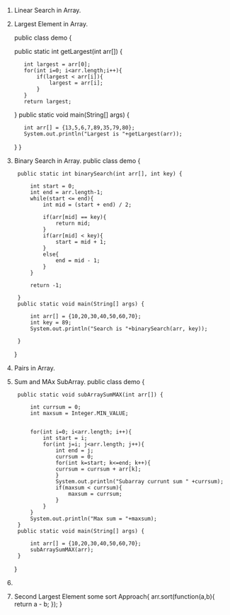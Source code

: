 1) Linear Search in Array.
    <!-- function linearSearch(arr , key){
        for(let i = 0; i<arr.length; i++){
            if(arr[i] == key){
                return i;
            }
            
        }
        return -1;
    }
    let arr = [30,50,64,78,45,67,75];
    let key = 67
    let index = linearSearch(arr , key);
    if(index == -1){
        console.log("Not Found");
        
    }else{
        console.log("Found at index position", index);
        
    } -->


2) Largest Element in Array.

    public class demo {

      public static int getLargest(int arr[]) {

          int largest = arr[0];
          for(int i=0; i<arr.length;i++){
              if(largest < arr[i]){
                  largest = arr[i];
              }
          }
          return largest;

      }
      public static void main(String[] args) {

          int arr[] = {13,5,6,7,89,35,79,80};
          System.out.println("Largest is "+getLargest(arr));
          
      }
    }

3) Binary Search in Array.
    public class demo {

        public static int binarySearch(int arr[], int key) {
            
            int start = 0;
            int end = arr.length-1;
            while(start <= end){
                int mid = (start + end) / 2;

                if(arr[mid] == key){
                    return mid;
                }
                if(arr[mid] < key){
                    start = mid + 1;
                }
                else{
                    end = mid - 1;
                }
            }

            return -1;

        }
        public static void main(String[] args) {

            int arr[] = {10,20,30,40,50,60,70};
            int key = 89;
            System.out.println("Search is "+binarySearch(arr, key));
            
        }
    }

4) Pairs in Array.
    <!-- public class demo {

      public static void pairsArray(int arr[]) {
          int tp = 0;
          for(int i=0; i<arr.length; i++){
              // int curr = arr[i];
              for(int j = i+1; j<arr.length; j++){
                  System.out.print("("+arr[i]+","+arr[j]+")");
                  tp++;
              }
              System.out.println();
          }
          System.out.println("Count of pairs is "+tp);
        

      }
      public static void main(String[] args) {

          int arr[] = {10,20,30,40,50,60,70};
          pairsArray(arr);
      }
  } -->

5) Total Subaarays.
    <!-- public class demo {

        public static void subArray(int arr[]) {
            int ts = 0;
            for(int i=0; i<arr.length; i++){
                int start = i;
                for(int j=i; j<arr.length; j++){
                    int end = j;
                    for(int k=start; k<=end; k++){
                        
                        System.out.print(arr[k]+" ");
                    }
                    ts++;
                    System.out.println();
                }
                System.out.println();
            }
            System.out.println("Total Subarray " +ts);
        }
        public static void main(String[] args) {

            int arr[] = {10,20,30,40,50,60,70};
            subArray(arr);
        }
    } -->

6) Sum and MAx SubArray.
    public class demo {

        public static void subArraySumMAX(int arr[]) {
        
            int currsum = 0;
            int maxsum = Integer.MIN_VALUE;


            for(int i=0; i<arr.length; i++){
                int start = i;
                for(int j=i; j<arr.length; j++){
                    int end = j;
                    currsum = 0;
                    for(int k=start; k<=end; k++){
                    currsum = currsum + arr[k];
                    }
                    System.out.println("Subarray currunt sum " +currsum);
                    if(maxsum < currsum){
                        maxsum = currsum;
                    }
                }
            }
            System.out.println("Max sum = "+maxsum);
        }
        public static void main(String[] args) {

            int arr[] = {10,20,30,40,50,60,70};
            subArraySumMAX(arr);
        }
    }

7) 




12) Second Largest Element
    some sort Approach{
        arr.sort(function(a,b){
          return a - b;
        });
    }  